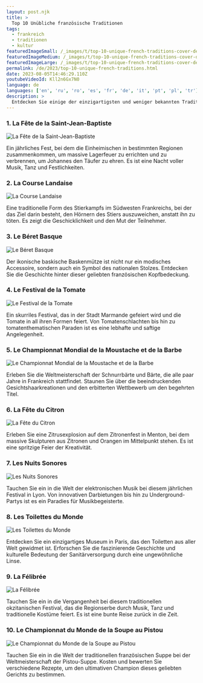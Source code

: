 ```yaml
---
layout: post.njk
title: >
  Top 10 Unübliche französische Traditionen
tags:
  - frankreich
  - traditionen
  - kultur
featuredImageSmall: /_images/t/top-10-unique-french-traditions-cover-de-small.webp
featuredImageMedium: /_images/t/top-10-unique-french-traditions-cover-de-medium.webp
featuredImageLarge: /_images/t/top-10-unique-french-traditions-cover-de-large.webp
permalink: /de/2023/top-10-unique-french-traditions.html
date: 2023-08-05T14:46:29.110Z
youtubeVideoId: Kll2n6Gx7N0
language: de
languages: ['en', 'ru', 'ro', 'es', 'fr', 'de', 'it', 'pt', 'pl', 'tr']
description: >
  Entdecken Sie einige der einzigartigsten und weniger bekannten Traditionen in Frankreich, die Sie sicher überraschen und faszinieren werden.
---
```


### 1. La Fête de la Saint-Jean-Baptiste

![La Fête de la Saint-Jean-Baptiste](/_images/1/1b710db4134beff5cbc3d8143af17be4-medium.webp)

Ein jährliches Fest, bei dem die Einheimischen in bestimmten Regionen zusammenkommen, um massive Lagerfeuer zu errichten und zu verbrennen, um Johannes den Täufer zu ehren. Es ist eine Nacht voller Musik, Tanz und Festlichkeiten.

### 2. La Course Landaise

![La Course Landaise](/_images/3/3a1d6edca96feb825c6ffd255d8d9f36-medium.webp)

Eine traditionelle Form des Stierkampfs im Südwesten Frankreichs, bei der das Ziel darin besteht, den Hörnern des Stiers auszuweichen, anstatt ihn zu töten. Es zeigt die Geschicklichkeit und den Mut der Teilnehmer.

### 3. Le Béret Basque

![Le Béret Basque](/_images/0/002e5f9e3fde433a36343eaec82ed182-medium.webp)

Der ikonische baskische Baskenmütze ist nicht nur ein modisches Accessoire, sondern auch ein Symbol des nationalen Stolzes. Entdecken Sie die Geschichte hinter dieser geliebten französischen Kopfbedeckung.

### 4. Le Festival de la Tomate

![Le Festival de la Tomate](/_images/5/5fb57d404cffde078394d189b2f12cd0-medium.webp)

Ein skurriles Festival, das in der Stadt Marmande gefeiert wird und die Tomate in all ihren Formen feiert. Von Tomatenschlachten bis hin zu tomatenthematischen Paraden ist es eine lebhafte und saftige Angelegenheit.

### 5. Le Championnat Mondial de la Moustache et de la Barbe

![Le Championnat Mondial de la Moustache et de la Barbe](/_images/7/71f36fa80a4498f1ace1e7f80896fdf6-medium.webp)

Erleben Sie die Weltmeisterschaft der Schnurrbärte und Bärte, die alle paar Jahre in Frankreich stattfindet. Staunen Sie über die beeindruckenden Gesichtshaarkreationen und den erbitterten Wettbewerb um den begehrten Titel.

### 6. La Fête du Citron

![La Fête du Citron](/_images/6/632f6902817b2b57d601bf405bc94ddf-medium.webp)

Erleben Sie eine Zitrusexplosion auf dem Zitronenfest in Menton, bei dem massive Skulpturen aus Zitronen und Orangen im Mittelpunkt stehen. Es ist eine spritzige Feier der Kreativität.

### 7. Les Nuits Sonores

![Les Nuits Sonores](/_images/6/6afbd94438326f588f7e527d0fca7ef6-medium.webp)

Tauchen Sie ein in die Welt der elektronischen Musik bei diesem jährlichen Festival in Lyon. Von innovativen Darbietungen bis hin zu Underground-Partys ist es ein Paradies für Musikbegeisterte.

### 8. Les Toilettes du Monde

![Les Toilettes du Monde](/_images/1/1d8217d7c13abd2bd444e893b81a2aad-medium.webp)

Entdecken Sie ein einzigartiges Museum in Paris, das den Toiletten aus aller Welt gewidmet ist. Erforschen Sie die faszinierende Geschichte und kulturelle Bedeutung der Sanitärversorgung durch eine ungewöhnliche Linse.

### 9. La Félibrée

![La Félibrée](/_images/c/ca15ec37bed5f413094e682f75d600ad-medium.webp)

Tauchen Sie ein in die Vergangenheit bei diesem traditionellen okzitanischen Festival, das die Regionserbe durch Musik, Tanz und traditionelle Kostüme feiert. Es ist eine bunte Reise zurück in die Zeit.

### 10. Le Championnat du Monde de la Soupe au Pistou

![Le Championnat du Monde de la Soupe au Pistou](/_images/5/5b6af185f183c6d45056312246630766-medium.webp)

Tauchen Sie ein in die Welt der traditionellen französischen Suppe bei der Weltmeisterschaft der Pistou-Suppe. Kosten und bewerten Sie verschiedene Rezepte, um den ultimativen Champion dieses geliebten Gerichts zu bestimmen.

